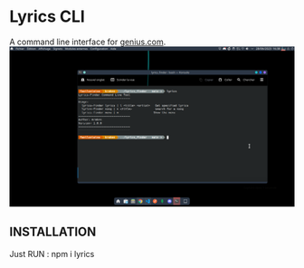 # Lyrics CLI
A command line interface for [genius.com](https://genius.com/).
<img width="800" src="./home.png">

## INSTALLATION 

Just RUN : npm i lyrics
